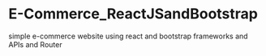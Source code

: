 # E-Commerce_ReactJSandBootstrap
simple e-commerce website using react and bootstrap frameworks and APIs and Router 
